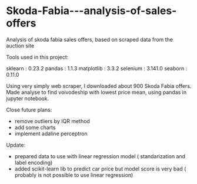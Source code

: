 # Skoda-Fabia---analysis-of-sales-offers
Analysis of skoda fabia sales offers, based on scraped data from the auction site 

Tools used in this project:

sklearn          : 0.23.2
pandas           : 1.1.3
matplotlib       : 3.3.2
selenium         : 3.141.0
seaborn          : 0.11.0




Using very simply web scraper, I downloaded about 900 Skoda Fabia offers.
Made analyse to find voivodeship with lowest price mean, using pandas in jupyter notebook.


Close future plans:
- remove outliers by IQR method
- add some charts
- implement adaline perceptron 

Update:
- prepared data to use with linear regression model ( standarization and label encoding)
- added scikit-learn lib to predict car price but model score is very bad ( probably is not possible to use linear regression)
